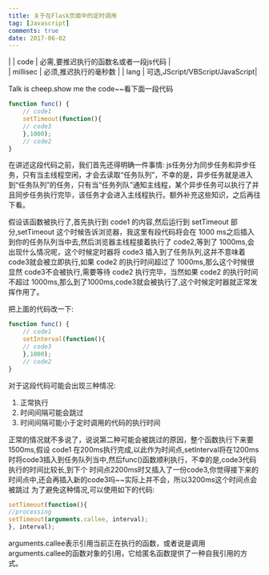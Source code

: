 ```yaml
---
title: 关于在Flask页面中的定时调用
tag: [Javascript]
comments: true
date: 2017-06-02
---
```




| 
| code  | 必需,要推迟执行的函数名或者一段js代码 |  
| millisec     |   必须,推迟执行的毫秒数 |
| lang | 可选,JScript/VBScript/JavaScript|


Talk is cheep.show me the code~~看下面一段代码

```javascript
function func() {
    // code1
    setTimeout(function(){
    // code3    
    },1000);
    // code2
}
```
在讲述这段代码之前，我们首先还得明确一件事情:
js任务分为同步任务和异步任务，只有当主线程空闲，才会去读取“任务队列”，不幸的是，异步任务就是进入到“任务队列”的任务，只有当“任务列队”通知主线程，某个异步任务可以执行了并且同步任务执行完毕，该任务才会进入主线程执行。额外补充这些知识，之后再往下看。

假设该函数被执行了,首先执行到 code1 的内容,然后运行到 setTimeout 部分,setTimeout 这个时候告诉浏览器，我这里有段代码将会在 1000 ms之后插入到你的任务队列当中去,然后浏览器主线程接着执行了 code2,等到了 1000ms,会出现什么情况呢，这个时候定时器将 code3 插入到了任务队列,这并不意味着code3就会被立即执行,如果 code2 的执行时间超过了 1000ms,那么这个时候很显然 code3不会被执行,需要等待 code2 执行完毕，当然如果 code2 的执行时间不超过 1000ms,那么到了1000ms,code3就会被执行了,这个时候定时器就正常发挥作用了。

把上面的代码改一下:

```javascript
function func() {
    // code1
    setInterval(function(){
    // code3    
    },1000);
    // code2
}
```
对于这段代码可能会出现三种情况:
1. 正常执行
2. 时间间隔可能会跳过
3. 时间间隔可能小于定时调用的代码的执行时间

正常的情况就不多说了，说说第二种可能会被跳过的原因，整个函数执行下来要1500ms,假设 code1 在200ms执行完成,以此作为时间点,setInterval将在1200ms时将code3插入到任务队列当中,然后func()函数顺利执行，不幸的是,code3代码执行的时间比较长,到下个 时间点2200ms时又插入了一份code3,你觉得接下来的时间点中,还会再插入新的code3吗~~实际上并不会，所以3200ms这个时间点会被跳过
为了避免这种情况,可以使用如下的代码:

```javascript
setTimeout(function(){ 
//processing 
setTimeout(arguments.callee, interval); 
}, interval); 
```

arguments.callee表示引用当前正在执行的函数，或者说是调用arguments.callee的函数对象的引用，它给匿名函数提供了一种自我引用的方式。
